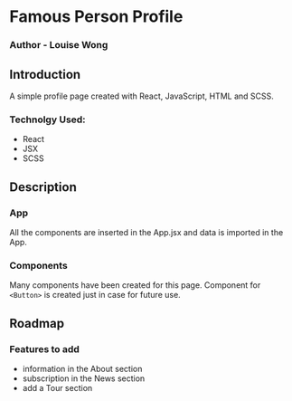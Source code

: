 # Famous Person Profile

### Author - Louise Wong

## Introduction

A simple profile page created with React, JavaScript, HTML and SCSS.

### Technolgy Used:

- React
- JSX
- SCSS

## Description

### App

All the components are inserted in the App.jsx and data is imported in the App.

### Components

Many components have been created for this page. Component for `<Button>` is created just in case for future use.

## Roadmap

### Features to add

- information in the About section
- subscription in the News section
- add a Tour section
